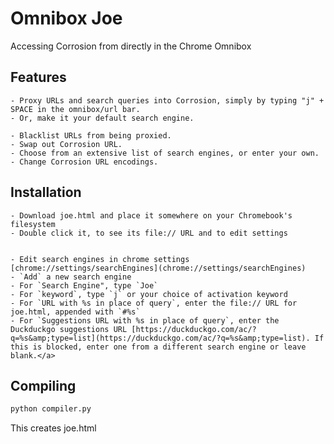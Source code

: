 # Omnibox Joe

Accessing Corrosion from directly in the Chrome Omnibox

## Features

    - Proxy URLs and search queries into Corrosion, simply by typing "j" + SPACE in the omnibox/url bar. 
    - Or, make it your default search engine. 

    - Blacklist URLs from being proxied.
    - Swap out Corrosion URL.
    - Choose from an extensive list of search engines, or enter your own.
    - Change Corrosion URL encodings.

## Installation
    - Download joe.html and place it somewhere on your Chromebook's filesystem
    - Double click it, to see its file:// URL and to edit settings


    - Edit search engines in chrome settings [chrome://settings/searchEngines](chrome://settings/searchEngines)
    - `Add` a new search engine
    - For `Search Engine", type `Joe`
    - For `keyword`, type `j` or your choice of activation keyword
    - For `URL with %s in place of query`, enter the file:// URL for joe.html, appended with `#%s`
    - For `Suggestions URL with %s in place of query`, enter the Duckduckgo suggestions URL [https://duckduckgo.com/ac/?q=%s&amp;type=list](https://duckduckgo.com/ac/?q=%s&amp;type=list). If this is blocked, enter one from a different search engine or leave blank.</a>

## Compiling

```sh
python compiler.py
```

This creates joe.html